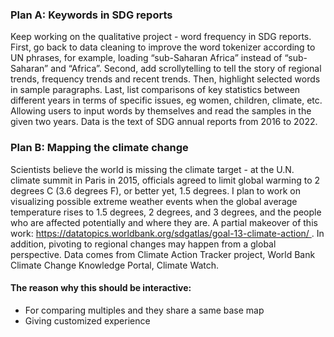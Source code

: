 ### Plan A: Keywords in SDG reports

Keep working on the qualitative project - word frequency in SDG reports. First, go back to data cleaning to improve the word tokenizer according to UN phrases, for example, loading “sub-Saharan Africa” instead of “sub-Saharan” and “Africa”. Second, add scrollytelling to tell the story of regional trends, frequency trends and recent trends. Then, highlight selected words in sample paragraphs. Last, list comparisons of key statistics between different years in terms of specific issues, eg women, children, climate, etc. Allowing users to input words by themselves and read the samples in the given two years. Data is the text of SDG annual reports from 2016 to 2022.

### Plan B: Mapping the climate change

Scientists believe the world is missing the climate target - at the U.N. climate summit in Paris in 2015, officials agreed to limit global warming to 2 degrees C (3.6 degrees F), or better yet, 1.5 degrees. I plan to work on visualizing possible extreme weather events when the global average temperature rises to 1.5 degrees, 2 degrees, and 3 degrees, and the people who are affected potentially and where they are. A partial makeover of this work:
https://datatopics.worldbank.org/sdgatlas/goal-13-climate-action/ . In addition, pivoting to regional changes may happen from a global perspective. Data comes from Climate Action Tracker project, World Bank Climate Change Knowledge Portal, Climate Watch.

#### The reason why this should be interactive:

- For comparing multiples and they share a same base map
- Giving customized experience
